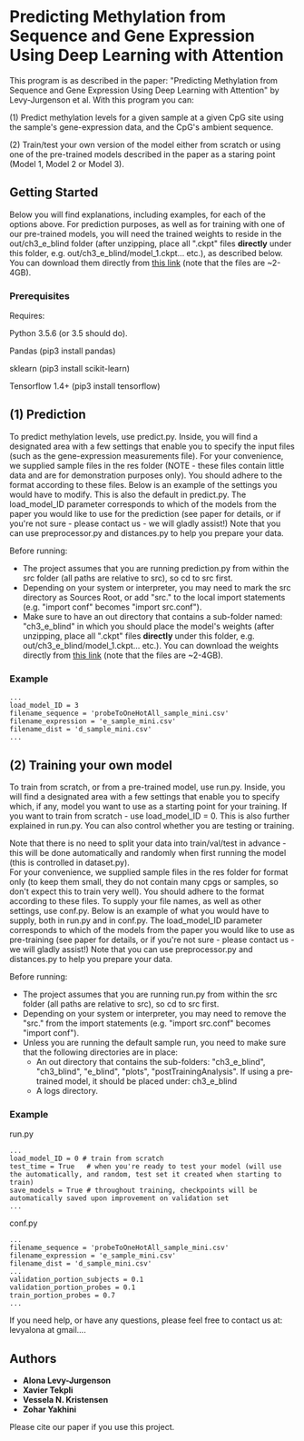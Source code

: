 # Predicting Methylation from Sequence and Gene Expression Using Deep Learning with Attention

This program is as described in the paper: "Predicting Methylation from Sequence and Gene Expression Using Deep Learning with Attention" by Levy-Jurgenson et al.
With this program you can:

(1) Predict methylation levels for a given sample at a given CpG site using the sample's gene-expression data, and the CpG's ambient sequence. 

(2) Train/test your own version of the model either from scratch or using one of the pre-trained models described in the paper as a staring point (Model 1, Model 2 or Model 3).

## Getting Started 

Below you will find explanations, including examples, for each of the options above. 
For prediction purposes, as well as for training with one of our pre-trained models, you will need the trained weights to reside in the out/ch3_e_blind folder (after unzipping, place all ".ckpt" files **directly** under this folder, e.g. out/ch3_e_blind/model_1.ckpt... etc.), as described below. You can download them directly from [this link](https://drive.google.com/open?id=17UGNCgK6yfiZJeHJrDOolgFa2rnz4ICN) (note that the files are ~2-4GB).   

### Prerequisites 

Requires:

Python 3.5.6 (or 3.5 should do). 

Pandas (pip3 install pandas)

sklearn (pip3 install scikit-learn)

Tensorflow 1.4+ (pip3 install tensorflow)


## (1) Prediction

To predict methylation levels, use predict.py. Inside, you will find a designated area with a few settings that enable you to specify the input files (such as the gene-expression measurements file). 
For your convenience, we supplied sample files in the res folder (NOTE - these files contain little data and are for demonstration purposes only). You should adhere to the format according to these files. Below is an example of the settings you would have to modify. This is also the default in predict.py.
The load_model_ID parameter corresponds to which of the models from the paper you would like to use for the prediction (see paper for details, or if you're not sure - please contact us - we will gladly assist!) 
Note that you can use preprocessor.py and distances.py to help you prepare your data.

Before running:

* The project assumes that you are running prediction.py from within the src folder (all paths are relative to src), so cd to src first.
* Depending on your system or interpreter, you may need to mark the src directory as Sources Root, or add "src." to the local import statements (e.g. "import conf" becomes "import src.conf").
* Make sure to have an out directory that contains a sub-folder named: "ch3_e_blind" in which you should place the model's weights (after unzipping, place all ".ckpt" files **directly** under this folder, e.g. out/ch3_e_blind/model_1.ckpt...  etc.). You can download the weights directly from [this link](https://drive.google.com/open?id=17UGNCgK6yfiZJeHJrDOolgFa2rnz4ICN) (note that the files are ~2-4GB). 


### Example
```
...
load_model_ID = 3
filename_sequence = 'probeToOneHotAll_sample_mini.csv'
filename_expression = 'e_sample_mini.csv'
filename_dist = 'd_sample_mini.csv'
...
```

## (2) Training your own model

To train from scratch, or from a pre-trained model, use run.py. Inside, you will find a designated area with a few settings that enable you to specify which, if any, model you want to use as a starting point for your training. 
If you want to train from scratch - use load_model_ID = 0. This is also further explained in run.py. You can also control whether you are testing or training.

Note that there is no need to split your data into train/val/test in advance - this will be done automatically and randomly when first running the model (this is controlled in dataset.py).  
For your convenience, we supplied sample files in the res folder for format only (to keep them small, they do not contain many cpgs or samples, so don't expect this to train very well). You should adhere to the format according to these files. To supply your file names, as well as other settings, use conf.py. 
Below is an example of what you would have to supply, both in run.py and in conf.py.
The load_model_ID parameter corresponds to which of the models from the paper you would like to use as pre-training (see paper for details, or if you're not sure - please contact us - we will gladly assist!) 
Note that you can use preprocessor.py and distances.py to help you prepare your data.

Before running:

* The project assumes that you are running run.py from within the src folder (all paths are relative to src), so cd to src first.
* Depending on your system or interpreter, you may need to remove the "src." from the import statements (e.g. "import src.conf" becomes "import conf").
* Unless you are running the default sample run, you need to make sure that the following directories are in place:
    * An out directory that contains the sub-folders: "ch3_e_blind", "ch3_blind", "e_blind", "plots", "postTrainingAnalysis". If using a pre-trained model, it should be placed under:  ch3_e_blind
    * A logs directory.



### Example

run.py
```
...
load_model_ID = 0 # train from scratch
test_time = True   # when you're ready to test your model (will use the automatically, and random, test set it created when starting to train)
save_models = True # throughout training, checkpoints will be automatically saved upon improvement on validation set
...
```

conf.py
```
...
filename_sequence = 'probeToOneHotAll_sample_mini.csv'
filename_expression = 'e_sample_mini.csv'
filename_dist = 'd_sample_mini.csv'
...
validation_portion_subjects = 0.1
validation_portion_probes = 0.1
train_portion_probes = 0.7
...
```

If you need help, or have any questions, please feel free to contact us at: levyalona at gmail....

## Authors

* **Alona Levy-Jurgenson** 
* **Xavier Tekpli**
* **Vessela N. Kristensen**
* **Zohar Yakhini**

Please cite our paper if you use this project.
